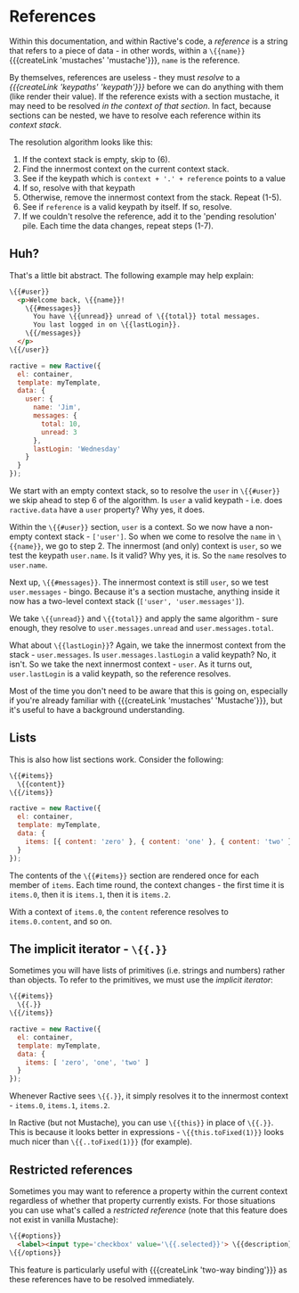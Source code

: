 # References

Within this documentation, and within Ractive's code, a *reference* is a string that refers to a piece of data - in other words, within a `\{{name}}` {{{createLink 'mustaches' 'mustache'}}}, `name` is the reference.

By themselves, references are useless - they must *resolve* to a *{{{createLink 'keypaths' 'keypath'}}}* before we can do anything with them (like render their value). If the reference exists with a section mustache, it may need to be resolved *in the context of that section*. In fact, because sections can be nested, we have to resolve each reference within its *context stack*.

The resolution algorithm looks like this:

1. If the context stack is empty, skip to (6).
2. Find the innermost context on the current context stack.
3. See if the keypath which is `context + '.' + reference` points to a value
4. If so, resolve with that keypath
5. Otherwise, remove the innermost context from the stack. Repeat (1-5).
6. See if `reference` is a valid keypath by itself. If so, resolve.
7. If we couldn't resolve the reference, add it to the 'pending resolution' pile. Each time the data changes, repeat steps (1-7).


## Huh?

That's a little bit abstract. The following example may help explain:

```html
\{{#user}}
  <p>Welcome back, \{{name}}!
    \{{#messages}}
      You have \{{unread}} unread of \{{total}} total messages.
      You last logged in on \{{lastLogin}}.
    \{{/messages}}
  </p>
\{{/user}}
```

```js
ractive = new Ractive({
  el: container,
  template: myTemplate,
  data: {
    user: {
      name: 'Jim',
      messages: {
        total: 10,
        unread: 3
      },
      lastLogin: 'Wednesday'
    }
  }
});
```

We start with an empty context stack, so to resolve the `user` in `\{{#user}}` we skip ahead to step 6 of the algorithm. Is `user` a valid keypath - i.e. does `ractive.data` have a `user` property? Why yes, it does.

Within the `\{{#user}}` section, `user` is a context. So we now have a non-empty context stack - `['user']`. So when we come to resolve the `name` in `\{{name}}`, we go to step 2. The innermost (and only) context is `user`, so we test the keypath `user.name`. Is it valid? Why yes, it is. So the `name` resolves to `user.name`.

Next up, `\{{#messages}}`. The innermost context is still `user`, so we test `user.messages` - bingo. Because it's a section mustache, anything inside it now has a two-level context stack (`['user', 'user.messages']`).

We take `\{{unread}}` and `\{{total}}` and apply the same algorithm - sure enough, they resolve to `user.messages.unread` and `user.messages.total`.

What about `\{{lastLogin}}`? Again, we take the innermost context from the stack - `user.messages`. Is `user.messages.lastLogin` a valid keypath? No, it isn't. So we take the next innermost context - `user`. As it turns out, `user.lastLogin` is a valid keypath, so the reference resolves.

Most of the time you don't need to be aware that this is going on, especially if you're already familiar with {{{createLink 'mustaches' 'Mustache'}}}, but it's useful to have a background understanding.


## Lists

This is also how list sections work. Consider the following:

```html
\{{#items}}
  \{{content}}
\{{/items}}
```

```js
ractive = new Ractive({
  el: container,
  template: myTemplate,
  data: {
    items: [{ content: 'zero' }, { content: 'one' }, { content: 'two' }]
  }
});
```

The contents of the `\{{#items}}` section are rendered once for each member of `items`. Each time round, the context changes - the first time it is `items.0`, then it is `items.1`, then it is `items.2`.

With a context of `items.0`, the `content` reference resolves to `items.0.content`, and so on.


## The implicit iterator - `\{{.}}`

Sometimes you will have lists of primitives (i.e. strings and numbers) rather than objects. To refer to the primitives, we must use the *implicit iterator*:

```html
\{{#items}}
  \{{.}}
\{{/items}}
```

```js
ractive = new Ractive({
  el: container,
  template: myTemplate,
  data: {
    items: [ 'zero', 'one', 'two' ]
  }
});
```

Whenever Ractive sees `\{{.}}`, it simply resolves it to the innermost context - `items.0`, `items.1`, `items.2`.

In Ractive (but not Mustache), you can use `\{{this}}` in place of `\{{.}}`. This is because it looks better in expressions - `\{{this.toFixed(1)}}` looks much nicer than `\{{..toFixed(1)}}` (for example).

## Restricted references

Sometimes you may want to reference a property within the current context regardless of whether that property currently exists. For those situations you can use what's called a *restricted reference* (note that this feature does not exist in vanilla Mustache):

```html
\{{#options}}
  <label><input type='checkbox' value='\{{.selected}}'> \{{description}}</label>
\{{/options}}
```

This feature is particularly useful with {{{createLink 'two-way binding'}}} as these references have to be resolved immediately.